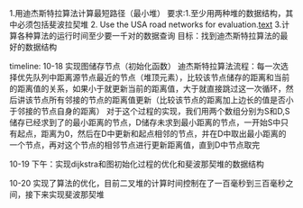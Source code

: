 1.用迪杰斯特拉算法计算最短路径（最小堆）
要求:1.至少用两种堆的数据结构，其中必须包括斐波拉契堆
    2. Use the USA road networks for evaluation.[text](http://www.dis.uniroma1.it/challenge9/download.shtml)
    3.计算各种算法的运行时间至少要一千对的数据查询
目标：找到迪杰斯特拉算法的最好的数据结构

timeline:
10-18
实现图储存节点（初始化函数）
迪杰斯特拉算法流程：每一次选择优先队列中距离源节点最近的节点（堆顶元素），比较该节点储存的距离和当前的距离值的关系，如果小于就更新当前的距离值，大于就直接跳过这一次循环，然后讲该节点所有邻接的节点的距离值更新（比较该节点的距离加上边长的值是否小于邻接的节点自身的距离）
    对于这个过程的实现，我们用两个数组分别为S和D,S储存已经求到了的最小距离的节点，D储存未求到最小距离的节点，一开始S中只有起点，距离为0，然后在D中更新和起点相邻的节点，并在D中取出最小距离的一个节点，再对这个节点的相邻节点进行更新距离值，直到D中节点取完

10-19
下午：实现dijkstra和图初始化过程的优化和斐波那契堆的数据结构

10-20
实现了算法的优化，目前二叉堆的计算时间控制在了一百毫秒到三百毫秒之间，接下来实现斐波那契堆